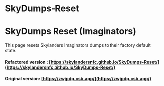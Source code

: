 # SkyDumps-Reset

# SkyDumps Reset (Imaginators)

This page resets Skylanders Imaginators dumps to their factory default state.

#### Refactored version : [https://skylandersnfc.github.io/SkyDumps-Reset/](https://skylandersnfc.github.io/SkyDumps-Reset/)

#### Original version: [https://zwjpdp.csb.app/](https://zwjpdp.csb.app/)
